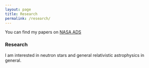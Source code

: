```yaml
---
layout: page
title: Research
permalink: /research/
---
```


You can find my papers on [NASA ADS](https://ui.adsabs.harvard.edu/search/fq=%7B!type%3Daqp%20v%3D%24fq_database%7D&fq_database=(database%3Aastronomy%20OR%20database%3Aphysics)&q=%20author%3A%22urbanec%2C%20m.%22&sort=date%20desc%2C%20bibcode%20desc&p_=0) 

### Research
I am interested in neutron stars and general relativistic astrophysics in general.
